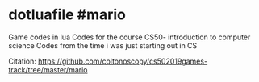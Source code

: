 # dotluafile #mario
Game codes in lua
Codes for the course CS50- introduction to computer science
Codes from the time i was just starting out in CS

Citation:
  https://github.com/coltonoscopy/cs502019games-track/tree/master/mario
